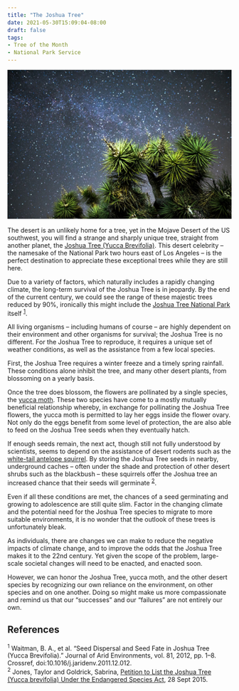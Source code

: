 ```yaml
---
title: "The Joshua Tree"
date: 2021-05-30T15:09:04-08:00
draft: false
tags:
- Tree of the Month
- National Park Service
---
```


<img src="/images/joshua_tree_at_night.jpg" alt="Joshua Tree at night" width="1000">

The desert is an unlikely home for a tree, yet in the Mojave Desert of the US southwest, you will find a strange and sharply unique tree, straight from another planet, the [Joshua Tree (Yucca Brevifolia)](https://en.wikipedia.org/wiki/Yucca_brevifolia). This desert celebrity – the namesake of the National Park two hours east of Los Angeles – is the perfect destination to appreciate these exceptional trees while they are still here. 

Due to a variety of factors, which naturally includes a rapidly changing climate, the long-term survival of the Joshua Tree is in jeopardy. By the end of the current century, we could see the range of these majestic trees reduced by 90%, ironically this might include the [Joshua Tree National Park](https://www.nps.gov/jotr/index.htm) itself <sup>[1](#references)</sup>. 

All living organisms – including humans of course – are highly dependent on their environment and other organisms for survival; the Joshua Tree is no different. For the Joshua Tree to reproduce, it requires a unique set of weather conditions, as well as the assistance from a few local species.

First, the Joshua Tree requires a winter freeze and a timely spring rainfall. These conditions alone inhibit the tree, and many other desert plants, from blossoming on a yearly basis. 

Once the tree does blossom, the flowers are pollinated by a single species, the [yucca moth](https://en.wikipedia.org/wiki/Prodoxidae). These two species have come to a mostly mutually beneficial relationship whereby, in exchange for pollinating the Joshua Tree flowers, the yucca moth is permitted to lay her eggs inside the flower ovary. Not only do the eggs benefit from some level of protection, the are also able to feed on the Joshua Tree seeds when they eventually hatch. 

If enough seeds remain, the next act, though still not fully understood by scientists, seems to depend on the assistance of desert rodents such as the [white-tail antelope squirrel](https://en.wikipedia.org/wiki/White-tailed_antelope_squirrel). By storing the Joshua Tree seeds in nearby, underground caches – often under the shade and protection of other desert shrubs such as the blackbush – these squirrels offer the Joshua tree an increased chance that their seeds will germinate <sup>[2](#references)</sup>.  

Even if all these conditions are met, the chances of a seed germinating and growing to adolescence are still quite slim. Factor in the changing climate and the potential need for the Joshua Tree species to migrate to more suitable environments, it is no wonder that the outlook of these trees is unfortunately bleak. 

As individuals, there are changes we can make to reduce the negative impacts of climate change, and to improve the odds that the Joshua Tree makes it to the 22nd century. Yet given the scope of the problem, large-scale societal changes will need to be enacted, and enacted soon. 

However, we can honor the Joshua Tree, yucca moth, and the other desert species by recognizing our own reliance on the environment, on other species and on one another. Doing so might make us more compassionate and remind us that our “successes” and our “failures” are not entirely our own.

## References
<sup>1</sup> Waitman, B. A., et al. “Seed Dispersal and Seed Fate in Joshua Tree (Yucca Brevifolia).” Journal of Arid Environments, vol. 81, 2012, pp. 1–8. Crossref, doi:10.1016/j.jaridenv.2011.12.012.
<br>
<sup>2</sup> Jones, Taylor and Goldrick, Sabrina, [Petition to List the Joshua Tree (Yucca brevifolia) Under the Endangered Species Act](https://pdf.wildearthguardians.org/site/DocServer/Joshua_tree_petition.pdf?docID=16684), 28 Sept 2015. 
